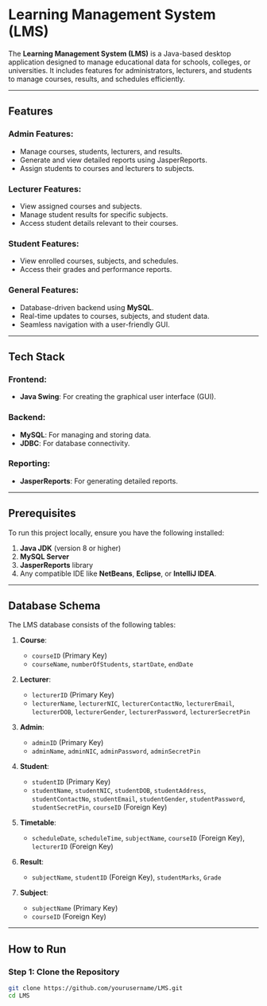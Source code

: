 # Learning Management System (LMS)

The **Learning Management System (LMS)** is a Java-based desktop application designed to manage educational data for schools, colleges, or universities. It includes features for administrators, lecturers, and students to manage courses, results, and schedules efficiently.

---

## Features

### Admin Features:
- Manage courses, students, lecturers, and results.
- Generate and view detailed reports using JasperReports.
- Assign students to courses and lecturers to subjects.

### Lecturer Features:
- View assigned courses and subjects.
- Manage student results for specific subjects.
- Access student details relevant to their courses.

### Student Features:
- View enrolled courses, subjects, and schedules.
- Access their grades and performance reports.

### General Features:
- Database-driven backend using **MySQL**.
- Real-time updates to courses, subjects, and student data.
- Seamless navigation with a user-friendly GUI.

---

## Tech Stack

### Frontend:
- **Java Swing**: For creating the graphical user interface (GUI).

### Backend:
- **MySQL**: For managing and storing data.
- **JDBC**: For database connectivity.

### Reporting:
- **JasperReports**: For generating detailed reports.

---

## Prerequisites

To run this project locally, ensure you have the following installed:
1. **Java JDK** (version 8 or higher)
2. **MySQL Server**
3. **JasperReports** library
4. Any compatible IDE like **NetBeans**, **Eclipse**, or **IntelliJ IDEA**.

---

## Database Schema

The LMS database consists of the following tables:

1. **Course**:
   - `courseID` (Primary Key)
   - `courseName`, `numberOfStudents`, `startDate`, `endDate`

2. **Lecturer**:
   - `lecturerID` (Primary Key)
   - `lecturerName`, `lecturerNIC`, `lecturerContactNo`, `lecturerEmail`, `lecturerDOB`, `lecturerGender`, `lecturerPassword`, `lecturerSecretPin`

3. **Admin**:
   - `adminID` (Primary Key)
   - `adminName`, `adminNIC`, `adminPassword`, `adminSecretPin`

4. **Student**:
   - `studentID` (Primary Key)
   - `studentName`, `studentNIC`, `studentDOB`, `studentAddress`, `studentContactNo`, `studentEmail`, `studentGender`, `studentPassword`, `studentSecretPin`, `courseID` (Foreign Key)

5. **Timetable**:
   - `scheduleDate`, `scheduleTime`, `subjectName`, `courseID` (Foreign Key), `lecturerID` (Foreign Key)

6. **Result**:
   - `subjectName`, `studentID` (Foreign Key), `studentMarks`, `Grade`

7. **Subject**:
   - `subjectName` (Primary Key)
   - `courseID` (Foreign Key)

---

## How to Run

### Step 1: Clone the Repository
```bash
git clone https://github.com/yourusername/LMS.git
cd LMS
